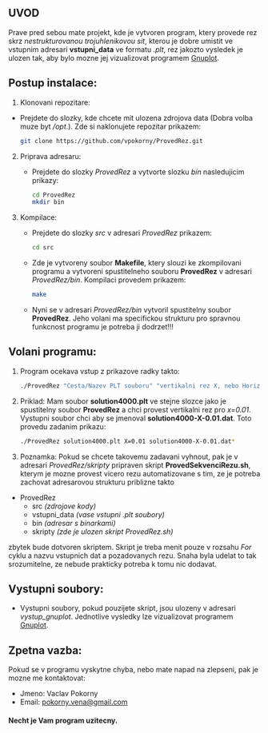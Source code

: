 ## UVOD

Prave pred sebou mate projekt, kde je vytvoren program, ktery provede rez skrz _nestrukturovanou trojuhlenikovou sit_, kterou je dobre umistit ve vstupnim adresari __vstupni_data__ ve formatu _.plt_, rez jakozto vysledek je ulozen tak, aby bylo mozne jej vizualizovat programem [Gnuplot](http://gnuplot.info).

## Postup instalace:
1. Klonovani repozitare:
* Prejdete do slozky, kde chcete mit ulozena zdrojova data (Dobra volba muze byt _/opt_.). Zde si naklonujete repozitar prikazem:

	```bash
	git clone https://github.com/vpokorny/ProvedRez.git
	```

2. Priprava adresaru:
	* Prejdete do slozky _ProvedRez_ a vytvorte slozku _bin_ nasledujicim prikazy:

		```bash
		cd ProvedRez
		mkdir bin
		```

3. Kompilace:
	* Prejdete do slozky _src_ v adresari _ProvedRez_ prikazem:

		```bash
		cd src
		```

	* Zde je vytvoreny soubor __Makefile__, ktery slouzi ke zkompilovani programu a vytvoreni spustitelneho souboru __ProvedRez__ v adresari _ProvedRez/bin_. Kompilaci provedem prikazem:

		```bash
		make
		```

	* Nyni se v adresari _ProvedRez/bin_ vytvoril spustitelny soubor __ProvedRez__. Jeho volani ma specifickou strukturu pro spravnou funkcnost programu je potreba ji dodrzet!!!

## Volani programu:
1. Program ocekava vstup z prikazove radky takto:

	```bash
	./ProvedRez "Cesta/Nazev PLT souboru" "vertikalni rez X, nebo Horizontalni rez Y"="Hodnota X nebo Y" "Cesta/Nazev Vystupniho Souboru"*
	```

2. Priklad: Mam soubor __solution4000.plt__ ve stejne slozce jako je spustitelny soubor __ProvedRez__ a chci provest vertikalni rez pro _x=0.01_. Vystupni soubor chci aby se jmenoval __solution4000-X-0.01.dat__. Toto provedu zadanim prikazu:

	```bash
	./ProvedRez solution4000.plt X=0.01 solution4000-X-0.01.dat*
	```

3. Poznamka: Pokud se chcete takovemu zadavani vyhnout, pak je v adresari _ProvedRez/skripty_ pripraven skript __ProvedSekvenciRezu.sh__, kterym je mozne provest vicero rezu automatizovane s tim, ze je potreba zachovat adresarovou strukturu priblizne takto

- ProvedRez
	* src _(zdrojove kody)_
	* vstupni_data _(vase vstupni .plt soubory)_
	* bin _(adresar s binarkami)_
	* skripty _(zde je ulozen skript ProvedRez.sh)_

zbytek bude dotvoren skriptem. Skript je treba menit pouze v rozsahu _For_ cyklu a nazvu vstupnich dat a pozadovanych rezu. Snaha byla udelat to tak srozumitelne, ze nebude prakticky potreba k tomu nic dodavat.

## Vystupni soubory:
- Vystupni soubory, pokud pouzijete skript, jsou ulozeny v adresari _vystup_gnuplot_. Jednotlive vysledky lze vizualizovat programem [Gnuplot](http://gnuplot.info).

## Zpetna vazba:
Pokud se v programu vyskytne chyba, nebo mate napad na zlepseni, pak je mozne me kontaktovat:
- Jmeno: Vaclav Pokorny
- Email: pokorny.vena@gmail.com

#### Necht je Vam program uzitecny.
